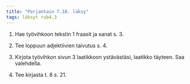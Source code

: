 ```yaml
---
title: "Perjantain 7.10. läksy"
tags: läksyt rub4.3
---
```


1. Hae työvihkoon tekstin 1 fraasit ja sanat s. 3.

2. Tee loppuun adjektiivien taivutus s. 4. 

3. Kirjota työvihkon sivun 3 laatikkoon ystävästäsi, laatikko täyteen. Saa valehdella. 

4. Tee kirjasta t. 8 s. 21.